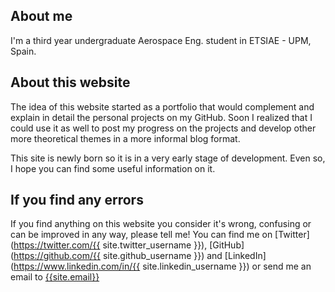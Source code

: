 ## About me

I'm a third year undergraduate Aerospace Eng. student in ETSIAE - UPM, Spain.  

## About this website

The idea of this website started as a portfolio that would complement and explain in detail the personal projects on my GitHub. Soon I realized that I could use it as well to post my progress on the projects and develop other more theoretical themes in a more informal blog format.

This site is newly born so it is in a very early stage of development. Even so, I hope you can find some useful information on it.

## If you find any errors

If you find anything on this website you consider it's wrong, confusing or can be improved in any way, please tell me!
You can find me on [Twitter](https://twitter.com/{{ site.twitter_username }}), [GitHub](https://github.com/{{ site.github_username }}) and [LinkedIn](https://www.linkedin.com/in/{{ site.linkedin_username }}) or send me an email to [{{site.email}}](mailto:{{site.email}})